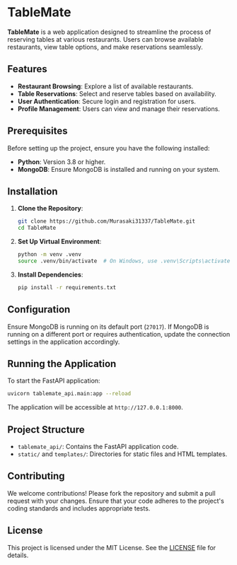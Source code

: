 # TableMate

**TableMate** is a web application designed to streamline the process of reserving tables at various restaurants. Users can browse available restaurants, view table options, and make reservations seamlessly.

## Features

- **Restaurant Browsing**: Explore a list of available restaurants.
- **Table Reservations**: Select and reserve tables based on availability.
- **User Authentication**: Secure login and registration for users.
- **Profile Management**: Users can view and manage their reservations.

## Prerequisites

Before setting up the project, ensure you have the following installed:

- **Python**: Version 3.8 or higher.
- **MongoDB**: Ensure MongoDB is installed and running on your system.

## Installation

1. **Clone the Repository**:

   ```bash
   git clone https://github.com/Murasaki31337/TableMate.git
   cd TableMate
   ```

2. **Set Up Virtual Environment**:

   ```bash
   python -m venv .venv
   source .venv/bin/activate  # On Windows, use .venv\Scripts\activate
   ```

3. **Install Dependencies**:

   ```bash
   pip install -r requirements.txt
   ```

## Configuration

Ensure MongoDB is running on its default port (`27017`). If MongoDB is running on a different port or requires authentication, update the connection settings in the application accordingly.

## Running the Application

To start the FastAPI application:

```bash
uvicorn tablemate_api.main:app --reload
```

The application will be accessible at `http://127.0.0.1:8000`.

## Project Structure

- `tablemate_api/`: Contains the FastAPI application code.
- `static/` and `templates/`: Directories for static files and HTML templates.

## Contributing

We welcome contributions! Please fork the repository and submit a pull request with your changes. Ensure that your code adheres to the project's coding standards and includes appropriate tests.

## License

This project is licensed under the MIT License. See the [LICENSE](LICENSE) file for details.

